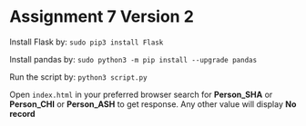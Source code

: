 # Assignment 7 Version 2

Install Flask by:
`sudo pip3 install Flask`

Install pandas by:
`sudo python3 -m pip install --upgrade pandas`

Run the script by:
`python3 script.py`

Open `index.html` in your preferred browser search for **Person_SHA** or **Person_CHI** or **Person_ASH** to get response. Any other value will display **No record**
